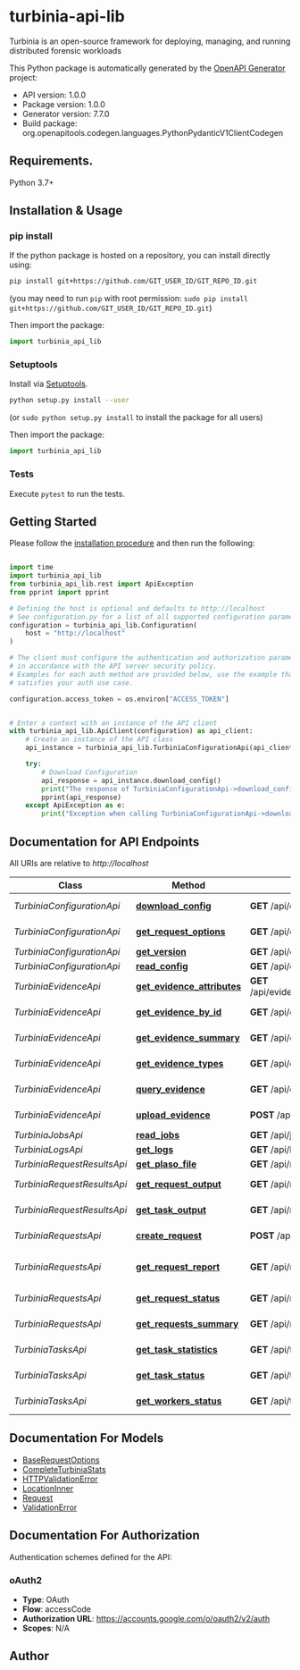 # turbinia-api-lib
Turbinia is an open-source framework for deploying, managing, and running distributed forensic workloads

This Python package is automatically generated by the [OpenAPI Generator](https://openapi-generator.tech) project:

- API version: 1.0.0
- Package version: 1.0.0
- Generator version: 7.7.0
- Build package: org.openapitools.codegen.languages.PythonPydanticV1ClientCodegen

## Requirements.

Python 3.7+

## Installation & Usage
### pip install

If the python package is hosted on a repository, you can install directly using:

```sh
pip install git+https://github.com/GIT_USER_ID/GIT_REPO_ID.git
```
(you may need to run `pip` with root permission: `sudo pip install git+https://github.com/GIT_USER_ID/GIT_REPO_ID.git`)

Then import the package:
```python
import turbinia_api_lib
```

### Setuptools

Install via [Setuptools](http://pypi.python.org/pypi/setuptools).

```sh
python setup.py install --user
```
(or `sudo python setup.py install` to install the package for all users)

Then import the package:
```python
import turbinia_api_lib
```

### Tests

Execute `pytest` to run the tests.

## Getting Started

Please follow the [installation procedure](#installation--usage) and then run the following:

```python

import time
import turbinia_api_lib
from turbinia_api_lib.rest import ApiException
from pprint import pprint

# Defining the host is optional and defaults to http://localhost
# See configuration.py for a list of all supported configuration parameters.
configuration = turbinia_api_lib.Configuration(
    host = "http://localhost"
)

# The client must configure the authentication and authorization parameters
# in accordance with the API server security policy.
# Examples for each auth method are provided below, use the example that
# satisfies your auth use case.

configuration.access_token = os.environ["ACCESS_TOKEN"]


# Enter a context with an instance of the API client
with turbinia_api_lib.ApiClient(configuration) as api_client:
    # Create an instance of the API class
    api_instance = turbinia_api_lib.TurbiniaConfigurationApi(api_client)

    try:
        # Download Configuration
        api_response = api_instance.download_config()
        print("The response of TurbiniaConfigurationApi->download_config:\n")
        pprint(api_response)
    except ApiException as e:
        print("Exception when calling TurbiniaConfigurationApi->download_config: %s\n" % e)

```

## Documentation for API Endpoints

All URIs are relative to *http://localhost*

Class | Method | HTTP request | Description
------------ | ------------- | ------------- | -------------
*TurbiniaConfigurationApi* | [**download_config**](docs/TurbiniaConfigurationApi.md#download_config) | **GET** /api/config/download | Download Configuration
*TurbiniaConfigurationApi* | [**get_request_options**](docs/TurbiniaConfigurationApi.md#get_request_options) | **GET** /api/config/request_options | Get Request Options
*TurbiniaConfigurationApi* | [**get_version**](docs/TurbiniaConfigurationApi.md#get_version) | **GET** /api/config/version | Get Version
*TurbiniaConfigurationApi* | [**read_config**](docs/TurbiniaConfigurationApi.md#read_config) | **GET** /api/config/ | Read Config
*TurbiniaEvidenceApi* | [**get_evidence_attributes**](docs/TurbiniaEvidenceApi.md#get_evidence_attributes) | **GET** /api/evidence/types/{evidence_type} | Get Evidence Attributes
*TurbiniaEvidenceApi* | [**get_evidence_by_id**](docs/TurbiniaEvidenceApi.md#get_evidence_by_id) | **GET** /api/evidence/{evidence_id} | Get Evidence By Id
*TurbiniaEvidenceApi* | [**get_evidence_summary**](docs/TurbiniaEvidenceApi.md#get_evidence_summary) | **GET** /api/evidence/summary | Get Evidence Summary
*TurbiniaEvidenceApi* | [**get_evidence_types**](docs/TurbiniaEvidenceApi.md#get_evidence_types) | **GET** /api/evidence/types | Get Evidence Types
*TurbiniaEvidenceApi* | [**query_evidence**](docs/TurbiniaEvidenceApi.md#query_evidence) | **GET** /api/evidence/query | Query Evidence
*TurbiniaEvidenceApi* | [**upload_evidence**](docs/TurbiniaEvidenceApi.md#upload_evidence) | **POST** /api/evidence/upload | Upload Evidence
*TurbiniaJobsApi* | [**read_jobs**](docs/TurbiniaJobsApi.md#read_jobs) | **GET** /api/jobs/ | Read Jobs
*TurbiniaLogsApi* | [**get_logs**](docs/TurbiniaLogsApi.md#get_logs) | **GET** /api/logs/{query} | Get Logs
*TurbiniaRequestResultsApi* | [**get_plaso_file**](docs/TurbiniaRequestResultsApi.md#get_plaso_file) | **GET** /api/result/plasofile/{task_id} | Get Plaso File
*TurbiniaRequestResultsApi* | [**get_request_output**](docs/TurbiniaRequestResultsApi.md#get_request_output) | **GET** /api/result/request/{request_id} | Get Request Output
*TurbiniaRequestResultsApi* | [**get_task_output**](docs/TurbiniaRequestResultsApi.md#get_task_output) | **GET** /api/result/task/{task_id} | Get Task Output
*TurbiniaRequestsApi* | [**create_request**](docs/TurbiniaRequestsApi.md#create_request) | **POST** /api/request/ | Create Request
*TurbiniaRequestsApi* | [**get_request_report**](docs/TurbiniaRequestsApi.md#get_request_report) | **GET** /api/request/report/{request_id} | Get Request Markdown Report
*TurbiniaRequestsApi* | [**get_request_status**](docs/TurbiniaRequestsApi.md#get_request_status) | **GET** /api/request/{request_id} | Get Request Status
*TurbiniaRequestsApi* | [**get_requests_summary**](docs/TurbiniaRequestsApi.md#get_requests_summary) | **GET** /api/request/summary | Get Requests Summary
*TurbiniaTasksApi* | [**get_task_statistics**](docs/TurbiniaTasksApi.md#get_task_statistics) | **GET** /api/task/statistics | Get Task Statistics
*TurbiniaTasksApi* | [**get_task_status**](docs/TurbiniaTasksApi.md#get_task_status) | **GET** /api/task/{task_id} | Get Task Status
*TurbiniaTasksApi* | [**get_workers_status**](docs/TurbiniaTasksApi.md#get_workers_status) | **GET** /api/task/workers | Get Workers Status


## Documentation For Models

 - [BaseRequestOptions](docs/BaseRequestOptions.md)
 - [CompleteTurbiniaStats](docs/CompleteTurbiniaStats.md)
 - [HTTPValidationError](docs/HTTPValidationError.md)
 - [LocationInner](docs/LocationInner.md)
 - [Request](docs/Request.md)
 - [ValidationError](docs/ValidationError.md)


<a id="documentation-for-authorization"></a>
## Documentation For Authorization


Authentication schemes defined for the API:
<a id="oAuth2"></a>
### oAuth2

- **Type**: OAuth
- **Flow**: accessCode
- **Authorization URL**: https://accounts.google.com/o/oauth2/v2/auth
- **Scopes**: N/A


## Author




